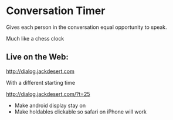 Conversation Timer
==================

Gives each person in the conversation equal opportunity to speak.

Much like a chess clock

Live on the Web:
----------------

http://dialog.jackdesert.com

With a different starting time

http://dialog.jackdesert.com/?t=25


* Make android display stay on
* Make holdables clickable so safari on iPhone will work


